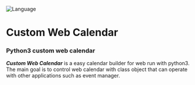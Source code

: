 ![Language](https://img.shields.io/badge/Language-Python3-blue.svg)

# Custom Web Calendar
### Python3 custom web calendar
***Custom Web Calendar*** is a easy calendar builder for web run with python3.
The main goal is to control web calendar with class object that can operate with other applications such as event manager.  
